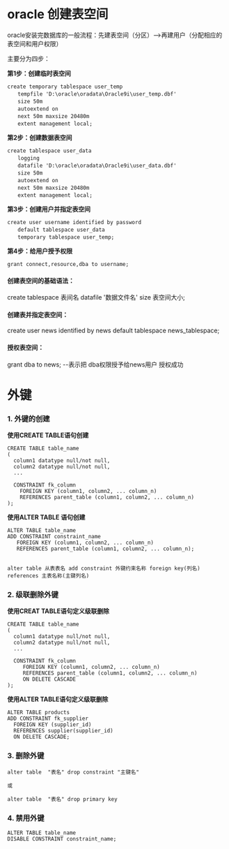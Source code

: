 # oracle 创建表空间

oracle安装完数据库的一般流程：先建表空间（分区）–>再建用户（分配相应的表空间和用户权限）

主要分为四步：



**第1步：创建临时表空间**

```
create temporary tablespace user_temp
　　tempfile 'D:\oracle\oradata\Oracle9i\user_temp.dbf'
　　size 50m
　　autoextend on
　　next 50m maxsize 20480m
　　extent management local;
```



**第2步：创建数据表空间**

```
create tablespace user_data
　　logging
　　datafile 'D:\oracle\oradata\Oracle9i\user_data.dbf'
　　size 50m
　　autoextend on
　　next 50m maxsize 20480m
　　extent management local;
```



**第3步：创建用户并指定表空间**

```
create user username identified by password
　　default tablespace user_data
　　temporary tablespace user_temp;
```



**第4步：给用户授予权限**

```
grant connect,resource,dba to username;
```









#### 创建表空间的基础语法：

create tablespace 表间名 datafile '数据文件名' size 表空间大小;

#### 创建表并指定表空间：

create user news identified by news default tablespace news_tablespace;

#### 授权表空间：

grant dba to news; --表示把 dba权限授予给news用户 授权成功







# 外键

### 1. 外键的创建

**使用CREATE TABLE语句创建**

```
CREATE TABLE table_name
(
  column1 datatype null/not null,
  column2 datatype null/not null,
  ...

  CONSTRAINT fk_column
    FOREIGN KEY (column1, column2, ... column_n)
    REFERENCES parent_table (column1, column2, ... column_n)
);

```



**使用ALTER TABLE 语句创建**

```
ALTER TABLE table_name
ADD CONSTRAINT constraint_name
   FOREIGN KEY (column1, column2, ... column_n)
   REFERENCES parent_table (column1, column2, ... column_n);
   
   
alter table 从表表名 add constraint 外键约束名称 foreign key(列名) references 主表名称(主键列名)
```



### 2. 级联删除外键

**使用CREAT TABLE语句定义级联删除**

```
CREATE TABLE table_name
(
  column1 datatype null/not null,
  column2 datatype null/not null,
  ...

  CONSTRAINT fk_column
     FOREIGN KEY (column1, column2, ... column_n)
     REFERENCES parent_table (column1, column2, ... column_n)
     ON DELETE CASCADE
);

```

**使用ALTER TABLE语句定义级联删除**

```
ALTER TABLE products
ADD CONSTRAINT fk_supplier
  FOREIGN KEY (supplier_id)
  REFERENCES supplier(supplier_id)
  ON DELETE CASCADE;

```

### 3. 删除外键

```
alter table  "表名" drop constraint "主键名"

或

alter table  "表名" drop primary key

```

### 4. 禁用外键

```
ALTER TABLE table_name
DISABLE CONSTRAINT constraint_name;

```

